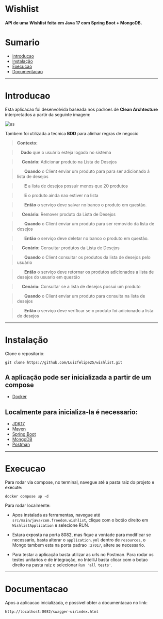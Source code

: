 #  Wishlist

#### API de uma Wishlist feita em Java 17 com Spring Boot + MongoDB.

# Sumario <!-- omit in toc -->
- [Introducao](#introducao)
- [Instalação](#instalação)
- [Execucao](#execucao)
- [Documentacao](#documentacao)

---

# Introducao
Esta aplicacao foi desenvolvida baseada nos padroes de  **Clean Archtecture** interpretados a partir da seguinte imagem:

![as](https://github.com/Luizfelipe25/cardAPI/assets/69943563/9752d257-00a1-4573-a5a6-266d98496e4b)

Tambem foi utilizada a tecnica **BDD** para alinhar regras de negocio
> **Contexto**: 

> &nbsp;&nbsp;  **Dado** que o usuário esteja logado no sistema

> &nbsp;&nbsp;&nbsp;&nbsp;**Cenário**: Adicionar produto na Lista de Desejos

> &nbsp;&nbsp;&nbsp;&nbsp;&nbsp;&nbsp;**Quando** o Client enviar um produto para para ser adicionado á lista de desejos

> &nbsp;&nbsp;&nbsp;&nbsp;&nbsp;&nbsp;**E** a lista de desejos possuir menos que 20 produtos

> &nbsp;&nbsp;&nbsp;&nbsp;&nbsp;&nbsp;**E** o produto ainda nao estiver na lista

> &nbsp;&nbsp;&nbsp;&nbsp;&nbsp;&nbsp;**Então** o serviço deve salvar no banco o produto em questão.

> &nbsp;&nbsp;&nbsp;&nbsp;**Cenário**: Remover produto da Lista de Desejos

> &nbsp;&nbsp;&nbsp;&nbsp;&nbsp;&nbsp;**Quando** o Client enviar um produto para ser removido da lista de desejos 

> &nbsp;&nbsp;&nbsp;&nbsp;&nbsp;&nbsp;**Então** o serviço deve deletar no banco o produto em questão.

> &nbsp;&nbsp;&nbsp;&nbsp;**Cenário**: Consultar produtos da Lista de Desejos

> &nbsp;&nbsp;&nbsp;&nbsp;&nbsp;&nbsp;**Quando** o Client consultar os produtos da lista de desejos pelo usuário

> &nbsp;&nbsp;&nbsp;&nbsp;&nbsp;&nbsp;**Então** o serviço deve retornar os produtos adicionados a lista de desejos do usuario em questão

> &nbsp;&nbsp;&nbsp;&nbsp;**Cenário**: Consultar se a lista de desejos possui um produto

> &nbsp;&nbsp;&nbsp;&nbsp;&nbsp;&nbsp;**Quando** o Client enviar um produto para consulta na lista de desejos 

> &nbsp;&nbsp;&nbsp;&nbsp;&nbsp;&nbsp;**Então** o serviço deve verificar se o produto foi adicionado a lista de desejos

---

# Instalação
Clone o repositorio:

    git clone https://github.com/Luizfelipe25/wishlist.git
    
## A aplicação pode ser inicializada a partir de um compose
- [Docker](https://www.digitalocean.com/community/tutorials/how-to-install-and-use-docker-compose-on-ubuntu-20-04)

## Localmente para inicializa-la é necessario:
- [JDK17](https://openjdk.java.net/install/)
- [Maven](https://maven.apache.org/)
- [Spring Boot](https://spring.io/projects/spring-boot)
- [MongoDB](https://www.mongodb.com/docs/manual/installation/) 
- [Postman](https://learning.postman.com/docs/getting-started/installation-and-updates/)

---

# Execucao

Para rodar via compose, no terminal, navegue até a pasta raiz do projeto e execute:

    docker compose up -d
   

Para rodar localmente:
* Apos instalada as ferramentas, navegue até `src/main/java/com.freedom.wishlist`, clique com o botão direito em `WishlistApplication` e selecione RUN.

* Estara exposta na porta 8082, mas fique a vontade para modificar se necessario, basta alterar o `application.yml` dentro de `resources`, o Mongo tambem esta na porta padrao `:27017`, altere se necessario.

* Para testar a aplicação basta utilizar as urls no Postman. Para rodar os testes unitarios e de integração, no IntelliJ basta clicar com o botao direito na pasta raiz e selecionar  `Run 'all tests'`.
---

# Documentacao
Apos a aplicacao inicializada, e possivel obter a documentacao no link:

```
http://localhost:8082/swagger-ui/index.html
```
